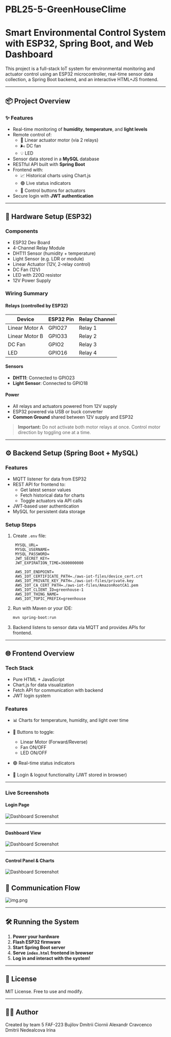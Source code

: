 # PBL25-5-GreenHouseClime
# Smart Environmental Control System with ESP32, Spring Boot, and Web Dashboard

This project is a full-stack IoT system for environmental monitoring and actuator control using an ESP32 microcontroller, real-time sensor data collection, a Spring Boot backend, and an interactive HTML+JS frontend.

---

## 📦 Project Overview

### ✨ Features
- Real-time monitoring of **humidity**, **temperature**, and **light levels**
- Remote control of:
  - 🔄 Linear actuator motor (via 2 relays)
  - 🌬️ DC fan
  - 💡 LED
- Sensor data stored in a **MySQL** database
- RESTful API built with **Spring Boot**
- Frontend with:
  - 📈 Historical charts using Chart.js
  - 🟢 Live status indicators
  - 🔘 Control buttons for actuators
- Secure login with **JWT authentication**

---

## 🔌 Hardware Setup (ESP32)

### Components
- ESP32 Dev Board
- 4-Channel Relay Module
- DHT11 Sensor (humidity + temperature)
- Light Sensor (e.g. LDR or module)
- Linear Actuator (12V, 2-relay control)
- DC Fan (12V)
- LED with 220Ω resistor
- 12V Power Supply

### Wiring Summary

#### Relays (controlled by ESP32)
| Device            | ESP32 Pin | Relay Channel |
|------------------|-----------|---------------|
| Linear Motor A    | GPIO27    | Relay 1       |
| Linear Motor B    | GPIO33    | Relay 2       |
| DC Fan           | GPIO2    | Relay 3       |
| LED              | GPIO16    | Relay 4       |

#### Sensors
- **DHT11**: Connected to GPIO23
- **Light Sensor**: Connected to GPIO18

#### Power
- All relays and actuators powered from 12V supply
- ESP32 powered via USB or buck converter
- **Common Ground** shared between 12V supply and ESP32

> **Important:** Do not activate both motor relays at once. Control motor direction by toggling one at a time.

---

## ⚙️ Backend Setup (Spring Boot + MySQL)

### Features
- MQTT listener for data from ESP32
- REST API for frontend to:
  - Get latest sensor values
  - Fetch historical data for charts
  - Toggle actuators via API calls
- JWT-based user authentication
- MySQL for persistent data storage

### Setup Steps
1. Create `.env` file:
   ```properties
    MYSQL_URL=
    MYSQL_USERNAME=
    MYSQL_PASSWORD=
    JWT_SECRET_KEY=
    JWT_EXPIRATION_TIME=3600000000
    
    AWS_IOT_ENDPOINT=
    AWS_IOT_CERTIFICATE_PATH=./aws-iot-files/device_cert.crt
    AWS_IOT_PRIVATE_KEY_PATH=./aws-iot-files/private.key
    AWS_IOT_CA_CERT_PATH=./aws-iot-files/AmazonRootCA1.pem
    AWS_IOT_CLIENT_ID=greenhouse-1
    AWS_IOT_THING_NAME=
    AWS_IOT_TOPIC_PREFIX=greenhouse

2. Run with Maven or your IDE:

   ```bash
   mvn spring-boot:run
   ```

3. Backend listens to sensor data via MQTT and provides APIs for frontend.

---

## 🌐 Frontend Overview

### Tech Stack

* Pure HTML + JavaScript
* Chart.js for data visualization
* Fetch API for communication with backend
* JWT login system

### Features

* 📊 Charts for temperature, humidity, and light over time
* 🔘 Buttons to toggle:

    * Linear Motor (Forward/Reverse)
    * Fan ON/OFF
    * LED ON/OFF
* 🟢 Real-time status indicators
* 🔐 Login & logout functionality (JWT stored in browser)

---

### Live Screenshots

#### Login Page
![Dashboard Screenshot](login.png)

---

#### Dashboard View
![Dashboard Screenshot](dashboard.png)

---

#### Control Panel & Charts
![Dashboard Screenshot](chart.png)

## 📡 Communication Flow

![img.png](img.png)

---

## 🛠️ Running the System

1. **Power your hardware**
2. **Flash ESP32 firmware**
3. **Start Spring Boot server**
4. **Serve `index.html` frontend in browser**
5. **Log in and interact with the system!**

---

## 📜 License

MIT License. Free to use and modify.

---

## 👨‍💻 Author

Created by team 5 FAF-223
Bujilov Dmitrii
Ciornii Alexandr
Cravcenco Dmitrii
Nedealcova Irina




